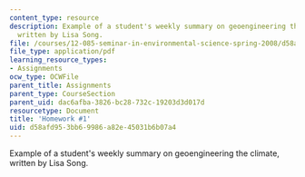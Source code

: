 ```yaml
---
content_type: resource
description: Example of a student's weekly summary on geoengineering the climate,
  written by Lisa Song.
file: /courses/12-085-seminar-in-environmental-science-spring-2008/d58afd953bb69986a82e45031b6b07a4_song_w2.pdf
file_type: application/pdf
learning_resource_types:
- Assignments
ocw_type: OCWFile
parent_title: Assignments
parent_type: CourseSection
parent_uid: dac6afba-3826-bc28-732c-19203d3d017d
resourcetype: Document
title: 'Homework #1'
uid: d58afd95-3bb6-9986-a82e-45031b6b07a4
---
```

Example of a student's weekly summary on geoengineering the climate, written by Lisa Song.


